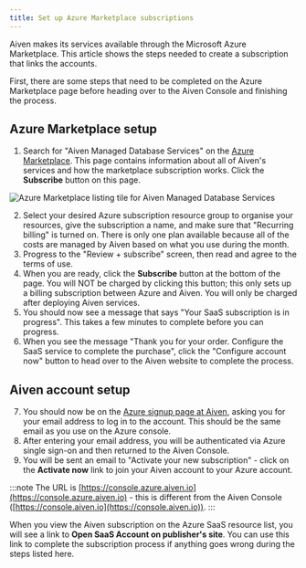 ```yaml
---
title: Set up Azure Marketplace subscriptions
---
```


Aiven makes its services available through the Microsoft Azure
Marketplace. This article shows the steps needed to create a
subscription that links the accounts.

First, there are some steps that need to be completed on the Azure
Marketplace page before heading over to the Aiven Console and finishing
the process.

## Azure Marketplace setup

1.  Search for \"Aiven Managed Database Services\" on the [Azure
    Marketplace](https://portal.azure.com/#view/Microsoft_Azure_Marketplace/MarketplaceOffersBlade/selectedMenuItemId/home).
    This page contains information about all of Aiven's services and
    how the marketplace subscription works. Click the **Subscribe**
    button on this page.

![Azure Marketplace listing tile for Aiven Managed Database Services](/images/platform/howto/azure-marketplace-listing.png)

2.  Select your desired Azure subscription resource group to organise
    your resources, give the subscription a name, and make sure that
    \"Recurring billing\" is turned on. There is only one plan available
    because all of the costs are managed by Aiven based on what you use
    during the month.
3.  Progress to the \"Review + subscribe\" screen, then read and agree
    to the terms of use.
4.  When you are ready, click the **Subscribe** button at the bottom of
    the page. You will NOT be charged by clicking this button; this only
    sets up a billing subscription between Azure and Aiven. You will
    only be charged after deploying Aiven services.
5.  You should now see a message that says \"Your SaaS subscription is
    in progress\". This takes a few minutes to complete before you can
    progress.
6.  When you see the message \"Thank you for your order. Configure the
    SaaS service to complete the purchase\", click the \"Configure
    account now\" button to head over to the Aiven website to complete
    the process.

## Aiven account setup

7.  You should now be on the [Azure signup page at
    Aiven](https://console.azure.aiven.io/login), asking you for your
    email address to log in to the account. This should be the same
    email as you use on the Azure console.
8.  After entering your email address, you will be authenticated via
    Azure single sign-on and then returned to the Aiven Console.
9.  You will be sent an email to \"Activate your new subscription\" -
    click on the **Activate now** link to join your Aiven account to
    your Azure account.

:::note
The URL is [https://console.azure.aiven.io](https://console.azure.aiven.io) - this is different from the
Aiven Console ([https://console.aiven.io](https://console.aiven.io)).
:::

When you view the Aiven subscription on the Azure SaaS resource list,
you will see a link to **Open SaaS Account on publisher's site**. You
can use this link to complete the subscription process if anything goes
wrong during the steps listed here.
